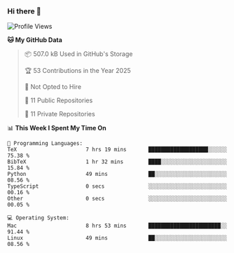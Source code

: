 ### Hi there 👋

<!--
**huayuan4396/huayuan4396** is a ✨ _special_ ✨ repository because its `README.md` (this file) appears on your GitHub profile.

Here are some ideas to get you started:

- 🔭 I’m currently working on ...
- 🌱 I’m currently learning ...
- 👯 I’m looking to collaborate on ...
- 🤔 I’m looking for help with ...
- 💬 Ask me about ...
- 📫 How to reach me: ...
- 😄 Pronouns: ...
- ⚡ Fun fact: ...
-->

<!--START_SECTION:waka-->
![Profile Views](http://img.shields.io/badge/Profile%20Views-2-blue)

**🐱 My GitHub Data** 

> 📦 507.0 kB Used in GitHub's Storage 
 > 
> 🏆 53 Contributions in the Year 2025
 > 
> 🚫 Not Opted to Hire
 > 
> 📜 11 Public Repositories 
 > 
> 🔑 11 Private Repositories 
 > 
📊 **This Week I Spent My Time On** 

```text
💬 Programming Languages: 
TeX                      7 hrs 19 mins       ███████████████████░░░░░░   75.38 % 
BibTeX                   1 hr 32 mins        ████░░░░░░░░░░░░░░░░░░░░░   15.84 % 
Python                   49 mins             ██░░░░░░░░░░░░░░░░░░░░░░░   08.56 % 
TypeScript               0 secs              ░░░░░░░░░░░░░░░░░░░░░░░░░   00.16 % 
Other                    0 secs              ░░░░░░░░░░░░░░░░░░░░░░░░░   00.05 % 

💻 Operating System: 
Mac                      8 hrs 53 mins       ███████████████████████░░   91.44 % 
Linux                    49 mins             ██░░░░░░░░░░░░░░░░░░░░░░░   08.56 % 
```


<!--END_SECTION:waka-->
